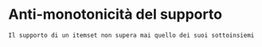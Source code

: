 # Anti-monotonicità del supporto
```ad-def
Il supporto di un itemset non supera mai quello dei suoi sottoinsiemi
```